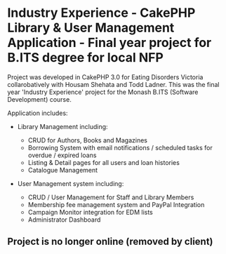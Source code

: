 # Industry Experience - CakePHP Library & User Management Application - Final year project for B.ITS degree for local NFP   

Project was developed in CakePHP 3.0 for Eating Disorders Victoria collarobatively with Housam Shehata and Todd Ladner. This was the final year 'Industry Experience' project for the Monash B.ITS (Software Development) course.

Application includes:

- Library Management including:
    - CRUD for Authors, Books and Magazines
    - Borrowing System with email notifications / scheduled tasks for overdue / expired loans
    - Listing & Detail pages for all users and loan histories
    - Catalogue Management
    
- User Management system including:
  - CRUD / User Management for Staff and Library Members
  - Membership fee management system and PayPal Integration
  - Campaign Monitor integration for EDM lists
  - Administrator Dashboard

## Project is no longer online (removed by client)
